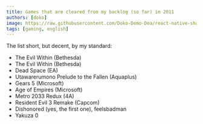 ```yaml
---
title: Games that are cleared from my backlog (so far) in 2011
authors: [doko]
image: https://raw.githubusercontent.com/Doko-Demo-Doa/react-native-shake/main/rnshake.png
tags: [gaming, english]
---
```


The list short, but decent, by my standard:

- The Evil Within (Bethesda)
- The Evil Within (Bethesda)
- Dead Space (EA)
- Utawarerumono Prelude to the Fallen (Aquaplus)
- Gears 5 (Microsoft)
- Age of Empires (Microsoft)
- Metro 2033 Redux (4A)
- Resident Evil 3 Remake (Capcom)
- Dishonored (yes, the first one), feelsbadman
- Yakuza 0
